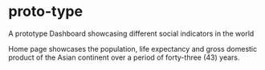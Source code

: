 # proto-type
A prototype Dashboard showcasing different social indicators in the world

Home page showcases the population, life expectancy and gross domestic product of the Asian continent over a period of forty-three (43) years.
